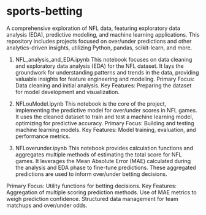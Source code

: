 # sports-betting
A comprehensive exploration of NFL data, featuring exploratory data analysis (EDA), predictive modeling, and machine learning applications. This repository includes projects focused on over/under predictions and other analytics-driven insights, utilizing Python, pandas, scikit-learn, and more. 

1. NFL_analysis_and_EDA.ipynb
This notebook focuses on data cleaning and exploratory data analysis (EDA) for the NFL dataset. It lays the groundwork for understanding patterns and trends in the data, providing valuable insights for feature engineering and modeling.
Primary Focus: Data cleaning and initial analysis.
Key Features: Preparing the dataset for model development and visualization.

2. NFLouModel.ipynb
This notebook is the core of the project, implementing the predictive model for over/under scores in NFL games. It uses the cleaned dataset to train and test a machine learning model, optimizing for predictive accuracy.
Primary Focus: Building and testing machine learning models.
Key Features: Model training, evaluation, and performance metrics.

3. NFLoverunder.ipynb
This notebook provides calculation functions and aggregates multiple methods of estimating the total score for NFL games. It leverages the Mean Absolute Error (MAE) calculated during the analysis and EDA phase to fine-tune predictions. These aggregated predictions are used to inform over/under betting decisions.

Primary Focus: Utility functions for betting decisions.
Key Features:
Aggregation of multiple scoring prediction methods.
Use of MAE metrics to weigh prediction confidence.
Structured data management for team matchups and over/under odds.
